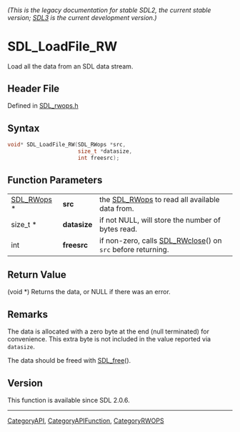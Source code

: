 ###### (This is the legacy documentation for stable SDL2, the current stable version; [SDL3](https://wiki.libsdl.org/SDL3/) is the current development version.)
# SDL_LoadFile_RW

Load all the data from an SDL data stream.

## Header File

Defined in [SDL_rwops.h](https://github.com/libsdl-org/SDL/blob/SDL2/include/SDL_rwops.h)

## Syntax

```c
void* SDL_LoadFile_RW(SDL_RWops *src,
                      size_t *datasize,
                      int freesrc);
```

## Function Parameters

|                          |              |                                                                            |
| ------------------------ | ------------ | -------------------------------------------------------------------------- |
| [SDL_RWops](SDL_RWops) * | **src**      | the [SDL_RWops](SDL_RWops) to read all available data from.                |
| size_t *                 | **datasize** | if not NULL, will store the number of bytes read.                          |
| int                      | **freesrc**  | if non-zero, calls [SDL_RWclose](SDL_RWclose)() on `src` before returning. |

## Return Value

(void *) Returns the data, or NULL if there was an error.

## Remarks

The data is allocated with a zero byte at the end (null terminated) for
convenience. This extra byte is not included in the value reported via
`datasize`.

The data should be freed with [SDL_free](SDL_free)().

## Version

This function is available since SDL 2.0.6.

----
[CategoryAPI](CategoryAPI), [CategoryAPIFunction](CategoryAPIFunction), [CategoryRWOPS](CategoryRWOPS)

